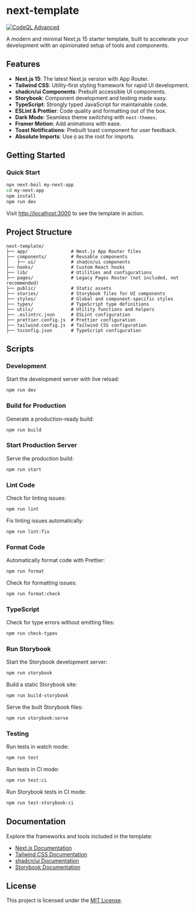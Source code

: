 # next-template

[![CodeQL Advanced](https://github.com/boddhi9/next-template/actions/workflows/codeql.yml/badge.svg)](https://github.com/boddhi9/next-template/actions/workflows/codeql.yml)

A modern and minimal Next.js 15 starter template, built to accelerate your development with an opinionated setup of tools and components.

## Features

- **Next.js 15**: The latest Next.js version with App Router.
- **Tailwind CSS**: Utility-first styling framework for rapid UI development.
- **shadcn/ui Components**: Prebuilt accessible UI components.
- **Storybook**: Component development and testing made easy.
- **TypeScript**: Strongly typed JavaScript for maintainable code.
- **ESLint & Prettier**: Code quality and formatting out of the box.
- **Dark Mode**: Seamless theme switching with `next-themes`.
- **Framer Motion**: Add animations with ease.
- **Toast Notifications**: Prebuilt toast component for user feedback.
- **Absolute Imports**: Use `@` as the root for imports.

## Getting Started

### Quick Start

```bash
npx next-boil my-next-app
cd my-next-app
npm install
npm run dev
```

Visit [http://localhost:3000](http://localhost:3000) to see the template in action.

## Project Structure

```
next-template/
├── app/                # Next.js App Router files
├── components/         # Reusable components
│   ├── ui/             # shadcn/ui components
├── hooks/              # Custom React hooks
├── lib/                # Utilities and configurations
├── pages/              # Legacy Pages Router (not included, not recommended)
├── public/             # Static assets
├── stories/            # Storybook files for UI components
├── styles/             # Global and component-specific styles
├── types/              # TypeScript type definitions
├── utils/              # Utility functions and helpers
├── .eslintrc.json      # ESLint configuration
├── prettier.config.js  # Prettier configuration
├── tailwind.config.js  # Tailwind CSS configuration
├── tsconfig.json       # TypeScript configuration

```

## Scripts

### Development

Start the development server with live reload:

```bash
npm run dev
```

### Build for Production

Generate a production-ready build:

```bash
npm run build
```

### Start Production Server

Serve the production build:

```bash
npm run start
```

### Lint Code

Check for linting issues:

```bash
npm run lint
```

Fix linting issues automatically:

```bash
npm run lint:fix
```

### Format Code

Automatically format code with Prettier:

```bash
npm run format
```

Check for formatting issues:

```bash
npm run format:check
```

### TypeScript

Check for type errors without emitting files:

```bash
npm run check-types
```

### Run Storybook

Start the Storybook development server:

```bash
npm run storybook
```

Build a static Storybook site:

```bash
npm run build-storybook
```

Serve the built Storybook files:

```bash
npm run storybook:serve
```

### Testing

Run tests in watch mode:

```bash
npm run test
```

Run tests in CI mode:

```bash
npm run test:ci
```

Run Storybook tests in CI mode:

```bash
npm run test-storybook:ci
```

## Documentation

Explore the frameworks and tools included in the template:

- [Next.js Documentation](https://nextjs.org/docs)
- [Tailwind CSS Documentation](https://tailwindcss.com/docs)
- [shadcn/ui Documentation](https://ui.shadcn.com/docs)
- [Storybook Documentation](https://storybook.js.org/docs/react)

## License

This project is licensed under the [MIT License](LICENSE).